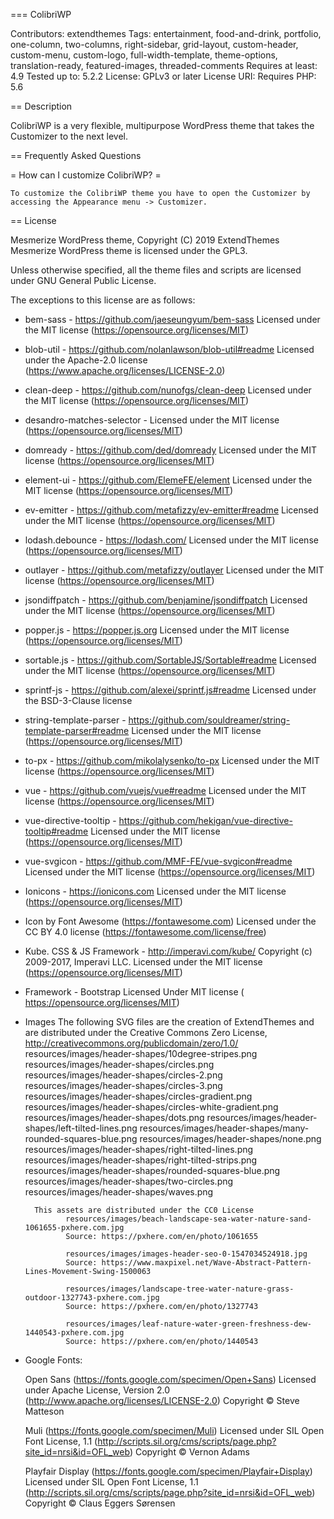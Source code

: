 === ColibriWP 

Contributors: extendthemes
Tags: entertainment, food-and-drink, portfolio, one-column, two-columns, right-sidebar, grid-layout, custom-header, custom-menu, custom-logo, full-width-template, theme-options, translation-ready, featured-images, threaded-comments
Requires at least: 4.9
Tested up to: 5.2.2
License: GPLv3 or later
License URI:
Requires PHP: 5.6

== Description 

ColibriWP is a very flexible, multipurpose WordPress theme that takes the Customizer to the next level.


== Frequently Asked Questions 

= How can I customize ColibriWP? =

    To customize the ColibriWP theme you have to open the Customizer by accessing the Appearance menu -> Customizer.


== License 

Mesmerize WordPress theme, Copyright (C) 2019 ExtendThemes
Mesmerize WordPress theme is licensed under the GPL3.

Unless otherwise specified, all the theme files and scripts are licensed under GNU General Public License.

The exceptions to this license are as follows:

*  bem-sass - https://github.com/jaeseungyum/bem-sass
   Licensed under the MIT license (https://opensource.org/licenses/MIT)

*  blob-util - https://github.com/nolanlawson/blob-util#readme
   Licensed under the Apache-2.0 license (https://www.apache.org/licenses/LICENSE-2.0)

* clean-deep - https://github.com/nunofgs/clean-deep
  Licensed under the MIT license (https://opensource.org/licenses/MIT)

* desandro-matches-selector -
  Licensed under the MIT license (https://opensource.org/licenses/MIT)

* domready - https://github.com/ded/domready
  Licensed under the MIT license (https://opensource.org/licenses/MIT)

* element-ui - https://github.com/ElemeFE/element
  Licensed under the MIT license (https://opensource.org/licenses/MIT)

* ev-emitter - https://github.com/metafizzy/ev-emitter#readme
  Licensed under the MIT license (https://opensource.org/licenses/MIT)

* lodash.debounce - https://lodash.com/
  Licensed under the MIT license (https://opensource.org/licenses/MIT)

* outlayer - https://github.com/metafizzy/outlayer
  Licensed under the MIT license (https://opensource.org/licenses/MIT)

* jsondiffpatch - https://github.com/benjamine/jsondiffpatch
  Licensed under the MIT license (https://opensource.org/licenses/MIT)

* popper.js - https://popper.js.org
  Licensed under the MIT license (https://opensource.org/licenses/MIT)

* sortable.js - https://github.com/SortableJS/Sortable#readme
  Licensed under the MIT license (https://opensource.org/licenses/MIT)

* sprintf-js - https://github.com/alexei/sprintf.js#readme
  Licensed under the BSD-3-Clause license

* string-template-parser - https://github.com/souldreamer/string-template-parser#readme
  Licensed under the MIT license (https://opensource.org/licenses/MIT)

* to-px - https://github.com/mikolalysenko/to-px
  Licensed under the MIT license (https://opensource.org/licenses/MIT)

* vue - https://github.com/vuejs/vue#readme
  Licensed under the MIT license (https://opensource.org/licenses/MIT)

* vue-directive-tooltip - https://github.com/hekigan/vue-directive-tooltip#readme
  Licensed under the MIT license (https://opensource.org/licenses/MIT)

* vue-svgicon - https://github.com/MMF-FE/vue-svgicon#readme
  Licensed under the MIT license (https://opensource.org/licenses/MIT)

* Ionicons - https://ionicons.com
  Licensed under the MIT license (https://opensource.org/licenses/MIT)

* Icon by Font Awesome (https://fontawesome.com)
  Licensed under the CC BY 4.0 license (https://fontawesome.com/license/free)

*  Kube. CSS & JS Framework - http://imperavi.com/kube/
   Copyright (c) 2009-2017, Imperavi LLC.
   Licensed under the MIT license (https://opensource.org/licenses/MIT)

* Framework - Bootstrap
  Licensed Under MIT license ( https://opensource.org/licenses/MIT)
  
* Images 
      The following SVG files are the creation of ExtendThemes and are distributed under the Creative Commons Zero License, http://creativecommons.org/publicdomain/zero/1.0/
             resources/images/header-shapes/10degree-stripes.png
             resources/images/header-shapes/circles.png
             resources/images/header-shapes/circles-2.png
             resources/images/header-shapes/circles-3.png
             resources/images/header-shapes/circles-gradient.png
             resources/images/header-shapes/circles-white-gradient.png
             resources/images/header-shapes/dots.png
             resources/images/header-shapes/left-tilted-lines.png
             resources/images/header-shapes/many-rounded-squares-blue.png
             resources/images/header-shapes/none.png
             resources/images/header-shapes/right-tilted-lines.png
             resources/images/header-shapes/right-tilted-strips.png
             resources/images/header-shapes/rounded-squares-blue.png
             resources/images/header-shapes/two-circles.png
             resources/images/header-shapes/waves.png

        This assets are distributed under the CC0 License
               resources/images/beach-landscape-sea-water-nature-sand-1061655-pxhere.com.jpg
               Source: https://pxhere.com/en/photo/1061655

               resources/images/images-header-seo-0-1547034524918.jpg
               Source: https://www.maxpixel.net/Wave-Abstract-Pattern-Lines-Movement-Swing-1500063

               resources/images/landscape-tree-water-nature-grass-outdoor-1327743-pxhere.com.jpg
               Source: https://pxhere.com/en/photo/1327743

               resources/images/leaf-nature-water-green-freshness-dew-1440543-pxhere.com.jpg
               Source: https://pxhere.com/en/photo/1440543

* Google Fonts:

   Open Sans (https://fonts.google.com/specimen/Open+Sans)
   Licensed under Apache License, Version 2.0 (http://www.apache.org/licenses/LICENSE-2.0)
   Copyright © Steve Matteson


   Muli (https://fonts.google.com/specimen/Muli)
   Licensed under SIL Open Font License, 1.1 (http://scripts.sil.org/cms/scripts/page.php?site_id=nrsi&id=OFL_web)
   Copyright © Vernon Adams



   Playfair Display (https://fonts.google.com/specimen/Playfair+Display)
   Licensed under SIL Open Font License, 1.1 (http://scripts.sil.org/cms/scripts/page.php?site_id=nrsi&id=OFL_web)
   Copyright © Claus Eggers Sørensen
